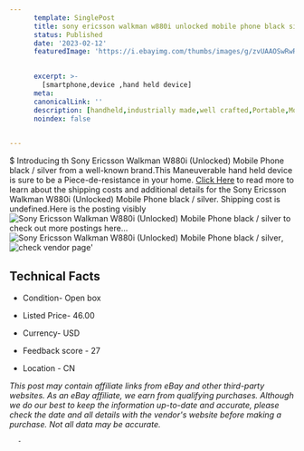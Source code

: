 ```yaml
---
      template: SinglePost
      title: sony ericsson walkman w880i unlocked mobile phone black silver
      status: Published
      date: '2023-02-12'
      featuredImage: 'https://i.ebayimg.com/thumbs/images/g/zvUAAOSwRwRjnCE3/s-l225.jpg'
       

      excerpt: >-
        [smartphone,device ,hand held device]
      meta:
      canonicalLink: ''
      description: [handheld,industrially made,well crafted,Portable,Mobile,Compact,Convenient,Lightweight,Maneuverable,Man-portable,Miniature,Carriable,Hand-held,Light,Holdable,Transportable,Mobile device,Pocket-sized,On-the-go,Wireless,Cordless,Compact size,Convenient size, smartphone,device ,hand held device]
      noindex: false
      

---
```

$
      Introducing th Sony Ericsson Walkman W880i (Unlocked) Mobile Phone black / silver from a well-known brand.This Maneuverable hand held device is sure to be a Piece-de-resistance in your home. [Click Here](https://www.ebay.com/itm/404056486290?hash=item5e13a4b192%3Ag%3AzvUAAOSwRwRjnCE3&mkevt=1&mkcid=1&mkrid=711-53200-19255-0&campid=%253CePNCampaignId%253E&customid=%253CreferenceId%253E&toolid=10049) to read more to learn about the shipping costs and additional details for the Sony Ericsson Walkman W880i (Unlocked) Mobile Phone black / silver. Shipping cost is undefined.Here is the posting visibly ![Sony Ericsson Walkman W880i (Unlocked) Mobile Phone black / silver](https://i.ebayimg.com/thumbs/images/g/zvUAAOSwRwRjnCE3/s-l225.jpg) to check out more postings here... ![Sony Ericsson Walkman W880i (Unlocked) Mobile Phone black / silver](https://i.ebayimg.com/images/g/zvUAAOSwRwRjnCE3/s-l960.jpg), ![check vendor page](https://origin-galleryplus.ebayimg.com/ws/web/404056486290_2_0_1/225x225.jpg,https://origin-galleryplus.ebayimg.com/ws/web/404056486290_3_0_1/225x225.jpg,https://origin-galleryplus.ebayimg.com/ws/web/404056486290_4_0_1/225x225.jpg,https://origin-galleryplus.ebayimg.com/ws/web/404056486290_5_0_1/225x225.jpg,https://origin-galleryplus.ebayimg.com/ws/web/404056486290_6_0_1/225x225.jpg,https://origin-galleryplus.ebayimg.com/ws/web/404056486290_7_0_1/225x225.jpg,https://origin-galleryplus.ebayimg.com/ws/web/404056486290_8_0_1/225x225.jpg,https://origin-galleryplus.ebayimg.com/ws/web/404056486290_9_0_1/225x225.jpg,https://origin-galleryplus.ebayimg.com/ws/web/404056486290_10_0_1/225x225.jpg,https://origin-galleryplus.ebayimg.com/ws/web/404056486290_11_0_1/225x225.jpg,https://origin-galleryplus.ebayimg.com/ws/web/404056486290_12_0_1/225x225.jpg,https://origin-galleryplus.ebayimg.com/ws/web/404056486290_13_0_1/225x225.jpg)'

      

 ## Technical Facts 



     
      

 - Condition- Open box 


      

 - Listed Price- 46.00 


      

 - Currency- USD 


      

 - Feedback score - 27 


      

 - Location - CN 


      
      

 *_This post may contain affiliate links from eBay and other third-party websites. As an eBay affiliate, we earn from qualifying purchases. Although we do our best to keep the information up-to-date and accurate, please check the date and all details with the vendor's website before making a purchase. Not all data may be accurate._*




      -
